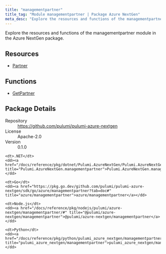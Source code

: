 ```yaml
---
title: "managementpartner"
title_tag: "Module managementpartner | Package Azure NextGen"
meta_desc: "Explore the resources and functions of the managementpartner module in the Azure NextGen package."
---
```


<!-- WARNING: this file was generated by Pulumi Docs Generator. -->
<!-- Do not edit by hand unless you're certain you know what you are doing! -->

Explore the resources and functions of the managementpartner module in the Azure NextGen package.

<h2 id="resources">Resources</h2>
<ul class="api">
    <li><a href="partner" title="Partner"><span class="symbol resource"></span>Partner</a></li>
</ul>

<h2 id="functions">Functions</h2>
<ul class="api">
    <li><a href="getpartner" title="GetPartner"><span class="symbol function"></span>GetPartner</a></li>
</ul>

<h2 id="package-details">Package Details</h2>
<dl class="package-details">
	<dt>Repository</dt>
	<dd><a href="https://github.com/pulumi/pulumi-azure-nextgen">https://github.com/pulumi/pulumi-azure-nextgen</a></dd>
	<dt>License</dt>
	<dd>Apache-2.0</dd>
	<dt>Version</dt>
	<dd>0.1.0</dd>
</dl>



<dl class="tabular">

    <dt>.NET</dt>
    <dd><a href="/docs/reference/pkg/dotnet/Pulumi.AzureNextGen/Pulumi.AzureNextGen.managementpartner.html" title="Pulumi.AzureNextGen.managementpartner">Pulumi.AzureNextGen.managementpartner</a></dd>

    <dt>Go</dt>
    <dd><a href="https://pkg.go.dev/github.com/pulumi/pulumi-azure-nextgen/sdk/go/azure/managementpartner?tab=doc#" title="azure/managementpartner">azure/managementpartner</a></dd>

    <dt>Node.js</dt>
    <dd><a href="/docs/reference/pkg/nodejs/pulumi/azure-nextgen/managementpartner/#" title="@pulumi/azure-nextgen/managementpartner">@pulumi/azure-nextgen/managementpartner</a></dd>

    <dt>Python</dt>
    <dd><a href="/docs/reference/pkg/python/pulumi_azure_nextgen/managementpartner" title="pulumi_azure_nextgen/managementpartner">pulumi_azure_nextgen/managementpartner</a></dd>

</dl>

